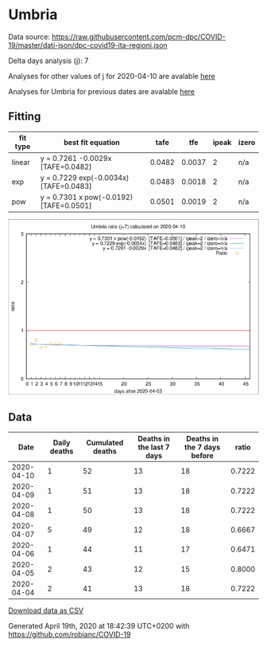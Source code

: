 # Umbria

Data source: https://raw.githubusercontent.com/pcm-dpc/COVID-19/master/dati-json/dpc-covid19-ita-regioni.json

Delta days analysis (j): 7

Analyses for other values of j for 2020-04-10 are avalable [here](../2020-04-10/README.md)

Analyses for Umbria for previous dates are avalable [here](../README.md)

## Fitting 
|fit type|best fit equation|tafe|tfe|ipeak|izero|
|-------|-----|--------|------|---|---|
|linear|y = 0.7261 -0.0029x  [TAFE=0.0482]|0.0482|0.0037|2|n/a|
|exp|y = 0.7229 exp(-0.0034x)  [TAFE=0.0483]|0.0483|0.0018|2|n/a|
|pow|y = 0.7301 x pow(-0.0192)  [TAFE=0.0501]|0.0501|0.0019|2|n/a|

![Plot](COVID-19_umbria_j7_2020-04-10.png)

## Data
|Date|Daily deaths|Cumulated deaths|Deaths in the last 7 days|Deaths in the 7 days before|ratio|
|----|----------|-----------|-------|--------------------|-----|
|2020-04-10|1|52|13|18|0.7222|
|2020-04-09|1|51|13|18|0.7222|
|2020-04-08|1|50|13|18|0.7222|
|2020-04-07|5|49|12|18|0.6667|
|2020-04-06|1|44|11|17|0.6471|
|2020-04-05|2|43|12|15|0.8000|
|2020-04-04|2|41|13|18|0.7222|

[Download data as CSV](COVID-19_umbria_j7_2020-04-10.csv)

Generated April 19th, 2020 at 18:42:39 UTC+0200 with https://github.com/robianc/COVID-19
